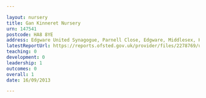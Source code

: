 ```yaml
---

layout: nursery
title: Gan Kinneret Nursery
urn: 147541
postcode: HA8 8YE
address: Edgware United Synagogue, Parnell Close, Edgware, Middlesex, HA8 8YE
latestReportUrl: https://reports.ofsted.gov.uk/provider/files/2278769/urn/147541.pdf
teaching: 0
development: 0
leadership: 1
outcomes: 0
overall: 1
date: 16/09/2013

---
```

